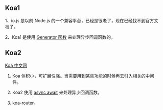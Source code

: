 ## Koa1

1、io.js 是以前 Node.js 的一个兼容平台，已经是很老了，现在已经找不到官方文档了。

2、Koa1 是使用 [Generator 函数](https://www.runoob.com/w3cnote/es6-generator.html) 来处理异步回调函数的。

## Koa2

[Koa 中文网](https://koa.bootcss.com/)

1. Koa 体积小，可扩展性强。当需要用到某些功能的时候再去引入相关的中间件。

2. Koa2 使用 [async await](https://www.runoob.com/w3cnote/es6-async.html) 来处理异步回调函数。

3. koa-router。